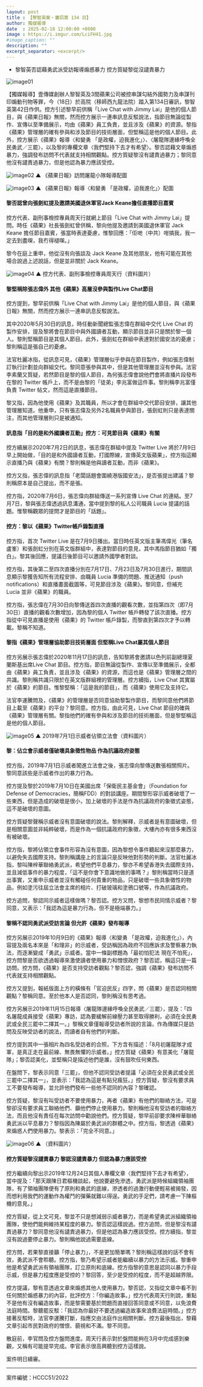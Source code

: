 ```yaml
---
layout: post
title : 【黎智英案・審訊第 134 日】
author: 獨媒報導
date  : 2025-02-18 12:00:00 +0800
image : https://i.imgur.com/LciFH41.jpg
#image_caption: ""
description: ""
excerpt_separator: <excerpt/>
---
```


- 黎智英否認藉勇武派受訪報導煽惑暴力 控方質疑黎從沒譴責暴力

<excerpt/>

![image01](https://i.imgur.com/x5acMlM.png)

【獨媒報導】壹傳媒創辦人黎智英及3間蘋果公司被控串謀勾結外國勢力及串謀刊印煽動刊物等罪，今（18日）於高院（移師西九龍法院）踏入第134日審訊，黎智英第42日作供。控方引述黎早前供稱「Live Chat with Jimmy Lai」是他的個人節目，與《蘋果日報》無關，然而控方展示一連串訊息反駁說法，指節目無論從製作、宣傳以至準備展示，均由《蘋果》員工負責，並且涉及《蘋果》的資源。黎指《蘋果》管理層的確有參與和涉及節目的技術層面，但堅稱這是他的個人節目。此外，控方展示《蘋果》報導〈和變勇 「是政權，迫我進化」〉、〈屠龍隊邊緣呼喚全民勇武／三罷〉，以及黎的專欄文章〈我們堅持下去才有希望〉。黎否認藉文章煽惑暴力，強調發布訪問不代表就支持相關觀點。控方質疑黎沒有譴責過暴力；黎同意他沒有譴責過暴力，但是他認為暴力應該受控。

![image02](https://i.imgur.com/lQpfosj.png)
▲ 《蘋果日報》訪問屠龍小隊報導配圖

![image03](https://i.imgur.com/Uxk17os.png)
▲ 《蘋果日報》報導〈和變勇 「是政權，迫我進化」〉配圖

#### 黎否認曾向張劍虹提及邀請美國退休軍官Jack Keane擔任直播節目嘉賓

控方代表、副刑事檢控專員周天行就網上節目「Live Chat with Jimmy Lai」提問。時任《蘋果》社長張劍虹曾供稱，黎向他提及邀請到美國退休軍官 Jack Keane 擔任節目嘉賓，張當時表達憂慮，惟黎回應：「佢哋（中共）咁搞我，我一定去到盡㗎，我冇得褪㗎。」

黎今在庭上重申，他從沒有向張談及 Jack Keane 及其他朋友，他有可能在其他場合說過上述說話，但是並非關於 Jack Keane。

![image04](https://i.imgur.com/4dVtOFr.png)
▲ 控方代表、副刑事檢控專員周天行（資料圖片）

#### 黎堅稱除張志偉外 其他《蘋果》高層沒參與製作Live Chat節目

控方提到，黎早前供稱「Live Chat with Jimmy Lai」是他的個人節目，與《蘋果日報》無關，然而控方展示一連串訊息反駁說法。

其中2020年5月30日的訊息，時任動新聞總監張志偉在群組中交代 Live Chat 的製作安排，提及黎將會在節目中與外國讀者互動，顯示節目並非只是關於黎一個人。黎則堅稱節目是其個人節目。此外，張劍虹在群組中表達對於國安法的憂慮；黎則稱這是張自己的憂慮。

法官杜麗冰指，從訊息可見，《蘋果》管理層似乎參與在節目製作，例如張志偉制訂執行計劃並向群組交代。黎同意張參與其中，但是其他管理層並沒有參與。法官李素蘭又質疑，若然節目是黎的個人節目，為何張志偉會說他們會將直播片段發布在黎的 Twitter 帳戶上，而不是由黎的「徒弟」李兆富做這件事。黎則稱李兆富僅負責 Twitter 帖文，然而這是直播節目。

黎又指，因為他使用《蘋果》及其職員，所以才會在群組中交代節目安排，讓其他管理層知道。他重申，只有張志偉及另外2名職員參與節目，張劍虹則只是表達關注，而其他管理層則只是被通知。

#### 訊息指「目的是和外國讀者互動」控方：可見節目與《蘋果》有關

控方續展示2020年7月2日的訊息，張志偉在群組中提及 Twitter Live 將於7月9日早上開始做，「目的是和外國讀者互動，打國際線，宣傳英文版蘋果」，控方指這顯示直播乃與《蘋果》有關？黎則稱是他與讀者互動，而非《蘋果》。

控方又指，張志偉的訊息指「老闆話題會圍繞港版國安法」，是否張提出建議？黎則稱原本是自己提出，而不是張。

控方指，2020年7月6日，張志偉向群組傳送一系列宣傳 Live Chat 的連結。至7月7日，黎與張志偉透過訊息溝通，當中提到黎的私人公司職員 Lucia 提議的話題。惟黎稱觀眾的提問才是節目的「話題」。

#### 控方：黎以《蘋果》Twitter帳戶錄製直播

控方指，首次 Twitter Live 是在7月9日播出。當日時任英文版主筆馮偉光（筆名盧峯）和張劍虹分別在英文版群組中，表達對節目的意見，其中馮指節目猶如「獨白」。黎其後回應，提議日後節目可以邀請外國學者對談。

控方指，其後第二至四次直播分別在7月17日、7月23日及7月30日進行，期間訊息顯示黎獲告知所有流程安排、由職員 Lucia 準備的問題、推送通知（push notifications）和直播畫面截圖等，可見節目涉及《蘋果》。黎同意，但補充 Lucia 並非《蘋果》的職員。

控方指，張志偉在7月30日向黎傳送首四次直播的觀看次數，並指第四次（即7月30日）直播的觀看次數增加，因為黎的個人 Twitter 帳戶轉發了該次直播。控方指從中可見直播是使用《蘋果》的 Twitter 帳戶錄製，而黎直到第四次才予以轉載。黎稱不知道。

#### 黎指《蘋果》管理層協助節目技術層面 但堅稱Live Chat屬其個人節目

控方另展示張志偉於2020年11月17日的訊息，告知黎將會邀請以色列前副總理夏蘭斯基出席Live Chat 節目。控方指，節目無論從製作、宣傳以至準備展示，全都由《蘋果》員工負責，並且涉及《蘋果》的資源，而這也是《蘋果》管理層之間的共識。黎則稱共識只限於在英文版群組裡的管理層。控方續指，Live Chat 其實屬於《蘋果》的節目。惟黎堅稱：「這是我的節目」，而《蘋果》使用它及支持它。

法官李運騰問及，《蘋果》的管理層是否同意協助黎製作節目，而黎同意他們將節目上載至《蘋果》的平台？黎同意。控方指，由此可見，Live Chat 節目的確與《蘋果》管理層有關。黎指他們的確有參與和涉及節目的技術層面，但是黎堅稱這是他的個人節目。

![image05](https://i.imgur.com/Dwff1eC.png)
▲ 2019年7月1日示威者佔領立法會（資料圖片）

#### 黎：佔立會示威者僅破壞具象徵性物品 作為抗議政府姿態

控方指，2019年7月1日示威者闖進立法會之後，張志偉向黎傳送數張相關照片。黎同意該些是示威者作出的暴力行為。

控方提及黎於2019年7月10日在美國出席「保衛民主基金會」（Foundation for Defense of Democracies，簡稱FDD）的對談講座。期間黎形容示威者破壞了一些東西，但是造成的破壞是很小，加上破壞的手法是作為抗議政府的象徵式姿態，這不是破壞的意圖。

控方質疑黎聲稱示威者沒有意圖破壞的說法。黎則解釋，示威者是有意圖破壞，但是相關意圖並非純粹破壞，而是作為一個抗議政府的象徵，大樓內亦有很多東西沒有被破壞。

控方指，黎將佔領立會事件形容為沒有意圖，因為黎想令事件聽起來沒那麼暴力，以避免失去國際支持。黎則稱講座上的言論只是反映他對形勢的判斷。法官杜麗冰指，黎叫陳梓華聯絡勇武派，希望他們平息暴力，黎亦不希望香港失去國際支持，並且減低事件的暴力程度，「這不是你會下意識地做的事嗎？」黎則稱當時只是道出事實，又重申示威者並沒有觸碰任何貴重的物品，只是破壞一些具象徵性的物品，例如塗污往屆立法會主席的相片、打破玻璃和塗鴉口號等，作為抗議政府。

控方追問，黎認同示威者這樣做嗎？黎否認。控方又問，黎想市民同情示威者？黎同意，又表示：「我認為這是暴力行為，但不是極端暴力。」

#### 黎稱不認同勇武派受訪言論 但允許《蘋果》發布報導

控方另展示2019年10月9日的《蘋果》報導〈和變勇 「是政權，迫我進化」〉，內容提及兩名本來是「和理非」的示威者，受訪稱因為政府不回應訴求及警察暴力執法，而逐漸變成「勇武」示威者。當中一條副標題為「最初怕犯法 現在不怕死」，控方問黎是否欲透過報導來激使讀者使用暴力和憎恨政府？黎否認，稱這只是一篇訪問。控方問，《蘋果》是否支持受訪者觀點？黎否認，強調《蘋果》發布訪問不代表就支持相關觀點。

控方又提到，報紙版面上方的橫條有「官迫民反」四字，問《蘋果》是否認同相關觀點？黎稱同意。至於他本人是否認同，黎則稱沒有思考過。

控方另展示2019年11月15日報導〈屠龍隊邊緣呼喚全民勇武／三罷〉，提及：「四名屠龍成員接受《蘋果》專訪，認為要緩解前線壓力甚至取得勝利，必須在全民勇武或全民三罷中二擇其一。」黎稱文章僅報導受訪者所說的言論，作為傳媒只是訪問及反映受訪者的說法，而讀者自有他們的判斷。

控方提到其中一張相片為四名受訪者的合照，下方含有描述：「8月初屠龍隊才成軍，是真正走在最前線、無畏無懼的示威者。」控方質疑《蘋果》有意美化「屠龍隊」；黎否認美化，並堅稱只是描述他們是誰，沒有鼓吹任何東西。

在盤問下，黎表示同意「三罷」，但他不認同受訪者提議「必須在全民勇武或全民三罷中二擇其一」，並表示：「我認為這是有點兒瘋狂。」控方質疑，黎沒有要求員工不要發布報導，並允許他們發布一些他不認同的內容？黎確認。

控方質疑，黎沒有叫受訪者不要使用暴力，再者《蘋果》有他們的聯絡方法，可是黎卻沒有要求員工聯絡他們、籲他們停止使用暴力。黎則稱他沒有受訪者的聯絡方法，而且他沒有責任在每次訪問中勸說他們。控方質疑，黎早前卻要求陳梓華聯絡勇武派以平息暴力？黎指因為陳屬於勇武派的群體之中。控方指，黎透過《蘋果》來煽惑人們使用暴力。黎表示：「完全不同意。」

![image06](https://i.imgur.com/8yU4CDI.png)
▲ （資料圖片）

#### 控方質疑黎沒譴責暴力 黎認沒譴責暴力 但認為暴力應該受控

控方繼續向黎出示2019年12月24日其個人專欄文章〈我們堅持下去才有希望〉，當中提及：「那天跟陳日君樞機談起，他說要避免滲透，勇武派是時候組織領袖團隊，有了領袖團隊便有了原則和勇武的底線，滲透者的過激行動便輕易被揭發，因而想利用我們的運動作為權鬥的彈藥就難以得逞。勇武的手足們，請考慮一下陳樞機的意見。」

控方質疑，從上文可見，黎並不只是想減弱示威者暴力，而是希望勇武派組織領袖團隊，使他們能夠維持某程度的暴力。黎否認這樣說過。控方追問，但是黎沒有譴責過暴力？黎同意他沒有譴責過暴力，但是他認為暴力應該受控。控方續指，黎並沒有說過要停止暴力。黎則稱他說過需要底線。

控方問，若果黎直接籲「停止暴力」，不是更加簡單嗎？黎則稱這樣說的話不會有效，勇武派不會聆聽。控方指，黎乃希望示威者能繼續以暴力的方法示威。黎重申他是希望勇武派有領袖團隊，訂立原則和底線。控方指黎的意思是認同以暴力手段示威，但是暴力程度應是受控的？黎回答，至少是受控的程度，而不是超越界限。

控方提議，黎有意透過文章來煽惑其他人使用暴力。黎否認，又指從文章中看不到任何關於煽惑暴力的內容，批評控方：「你編造故事。」控方代表周天行則說，重點不是他有沒有編造故事，而是黎需要基於問題而直接回答同意或不同意，以免浪費法庭時間。黎聽罷反駁：「我認為你最好不要透過編造故事來浪費法庭時間。」控方接著反駁時，法官李運騰打斷，指應交由法庭作出相關判斷。控方最後指出，黎藉文章引起市民對政府的憎恨、藐視和不滿。黎不同意。

散庭前，李官問及控方盤問進度。周天行表示對於盤問能夠在3月中完成感到樂觀，又稱有可能提早完成。李官表示很高興聽到控方這樣說。

案件明日續審。

---

案件編號：HCCC51/2022
